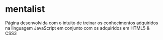 # mentalist
 Página desenvolvida com o intuito de treinar os conhecimentos adquiridos na linguagem JavaScript em conjunto com os adquiridos em HTML5 & CSS3
